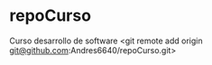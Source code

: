 # repoCurso
Curso desarrollo de software
<git init>
<git remote add origin git@github.com:Andres6640/repoCurso.git>

